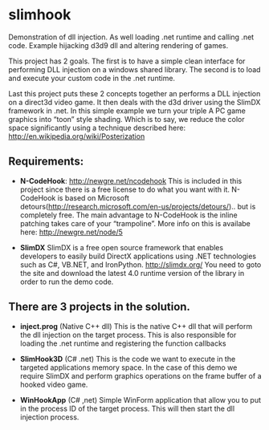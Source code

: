 slimhook
========

Demonstration of dll injection.  As well loading .net runtime and calling .net code.  Example hijacking d3d9 dll and altering rendering of games.

This project has 2 goals.  The first is to have a simple clean interface for performing DLL injection on a windows shared library.  The second is to load and execute your custom code in the .net runtime.

Last this project puts these 2 concepts together an performs a DLL injection on a direct3d video game.  It then deals with the d3d driver using the SlimDX framework in .net.  In this simple example we turn your triple A PC game graphics into “toon” style shading.  Which is to say, we reduce the color space significantly using a technique described here: http://en.wikipedia.org/wiki/Posterization

## Requirements:
* __N-CodeHook__: http://newgre.net/ncodehook 
This is included in this project since there is a free license to do what you want with it.  N-CodeHook is based on Microsoft detours(http://research.microsoft.com/en-us/projects/detours/).. but is completely free.  The main advantage to N-CodeHook is the inline patching takes care of your “trampoline”.  More info on this is availabe here: http://newgre.net/node/5

* __SlimDX__
SlimDX is a free open source framework that enables developers to easily build DirectX applications using .NET technologies such as C#, VB.NET, and IronPython.
http://slimdx.org/
You need to goto the site and download the latest 4.0 runtime version of the library in order to run the demo code.


## There are 3 projects in the solution.

* __inject.prog__ (Native C++ dll)
This is the native C++ dll that will perform the dll injection on the target process.  This is also responsible for loading the .net runtime and registering the function callbacks

* __SlimHook3D__ (C# .net)
This is the code we want to execute in the targeted applications memory space.  In the case of this demo we require SlimDX and perform graphics operations on the frame buffer of a hooked video game.

* __WinHookApp__ (C# ,net)
Simple WinForm application that allow you to put in the process ID of the target process.  This will then start the dll injection process.

